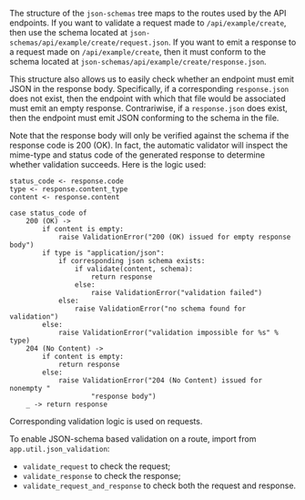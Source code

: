 The structure of the `json-schemas` tree maps to the routes used by the API
endpoints. If you want to validate a request made to `/api/example/create`,
then use the schema located at `json-schemas/api/example/create/request.json`.
If you want to emit a response to a request made on `/api/example/create`, then
it must conform to the schema located at
`json-schemas/api/example/create/response.json`.

This structure also allows us to easily check whether an endpoint must emit
JSON in the response body. Specifically, if a corresponding `response.json`
does not exist, then the endpoint with which that file would be associated must
emit an empty response. Contrariwise, if a `response.json` does exist, then the
endpoint must emit JSON conforming to the schema in the file.

Note that the response body will only be verified against the schema if the
response code is 200 (OK). In fact, the automatic validator will inspect the
mime-type and status code of the generated response to determine whether
validation succeeds. Here is the logic used:

    status_code <- response.code
    type <- response.content_type
    content <- response.content

    case status_code of
        200 (OK) ->
            if content is empty:
                raise ValidationError("200 (OK) issued for empty response body")
            if type is "application/json":
                if corresponding json schema exists:
                    if validate(content, schema):
                        return response
                    else:
                        raise ValidationError("validation failed")
                else:
                    raise ValidationError("no schema found for validation")
            else:
                raise ValidationError("validation impossible for %s" % type)
        204 (No Content) ->
            if content is empty:
                return response
            else:
                raise ValidationError("204 (No Content) issued for nonempty "
                        "response body")
        _ -> return response

Corresponding validation logic is used on requests.

To enable JSON-schema based validation on a route, import from
`app.util.json_validation`:

* `validate_request` to check the request;
* `validate_response` to check the response;
* `validate_request_and_response` to check both the request and response.
